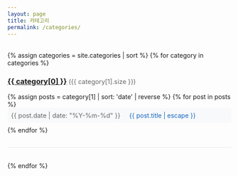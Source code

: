 ```yaml
---
layout: page
title: 카테고리
permalink: /categories/
---
```


<div class="category-list">
  {% assign categories = site.categories | sort %}
  {% for category in categories %}
    <div class="category-item">
      <h3 id="{{ category[0] | slugify }}">
        <a href="#{{ category[0] | slugify }}">{{ category[0] }}</a>
        <span class="category-count">({{ category[1].size }})</span>
      </h3>
      <ul class="post-list">
        {% assign posts = category[1] | sort: 'date' | reverse %}
        {% for post in posts %}
          <li>
            <span class="post-meta">{{ post.date | date: "%Y-%m-%d" }}</span>
            <a class="post-link" href="{{ post.url | relative_url }}">{{ post.title | escape }}</a>
          </li>
        {% endfor %}
      </ul>
    </div>
  {% endfor %}
</div>

<style>
.category-list {
  margin: 2rem 0;
}

.category-item {
  margin-bottom: 2rem;
  padding-bottom: 1rem;
  border-bottom: 1px solid #e8e8e8;
}

.category-item h3 {
  color: #1565c0;
  margin-bottom: 1rem;
}

.category-count {
  color: #666;
  font-size: 0.9rem;
  font-weight: normal;
}

.post-list {
  list-style: none;
  padding-left: 0;
}

.post-list li {
  margin-bottom: 0.5rem;
  padding: 0.5rem;
  background-color: #f8f9fa;
  border-radius: 4px;
}

.post-meta {
  color: #666;
  font-size: 0.9rem;
  margin-right: 1rem;
}

.post-link {
  color: #1565c0;
  text-decoration: none;
}

.post-link:hover {
  text-decoration: underline;
}
</style>
